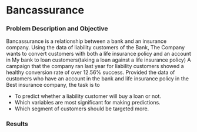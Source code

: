 # Bancassurance

### Problem Description and Objective
Bancassurance is a relationship between a bank and an insurance company. Using the data of liability customers of the Bank, The Company wants to convert customers with both a life insurance policy and an account in My bank to loan customers(taking a loan against a life insurance policy)
A campaign that the company ran last year for liability customers showed a healthy conversion rate of over 12.56% success. Provided the data of customers who have an account in the bank and life insurance policy in the Best insurance company, the task is to

- To predict whether a liability customer will buy a loan or not.
- Which variables are most significant for making predictions.
- Which segment of customers should be targeted more.

### Results
